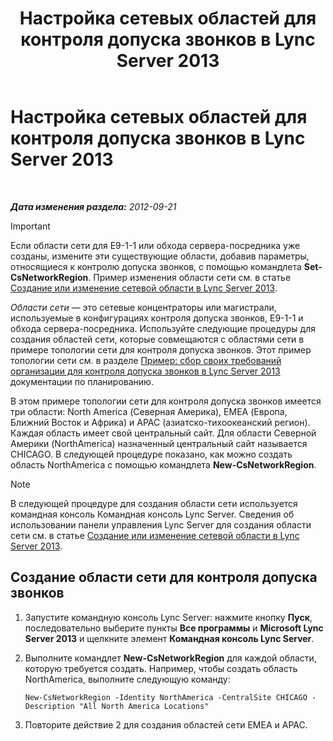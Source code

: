 ﻿---
title: Настройка сетевых областей для контроля допуска звонков в Lync Server 2013
TOCTitle: Настройка сетевых областей для контроля допуска звонков в Lync Server 2013
ms:assetid: ea3ff988-dd5a-4bc4-bec5-39a0fb09793a
ms:mtpsurl: https://technet.microsoft.com/ru-ru/library/Gg399051(v=OCS.15)
ms:contentKeyID: 49311545
ms.date: 05/19/2016
mtps_version: v=OCS.15
ms.translationtype: HT
---

# Настройка сетевых областей для контроля допуска звонков в Lync Server 2013

 

_**Дата изменения раздела:** 2012-09-21_

> [!important]  
> Если области сети для E9-1-1 или обхода сервера-посредника уже созданы, измените эти существующие области, добавив параметры, относящиеся к контролю допуска звонков, с помощью командлета <strong>Set-CsNetworkRegion</strong>. Пример изменения области сети см. в статье <a href="lync-server-2013-create-or-modify-a-network-region.md">Создание или изменение сетевой области в Lync Server 2013</a>.

*Области сети* — это сетевые концентраторы или магистрали, используемые в конфигурациях контроля допуска звонков, E9-1-1 и обхода сервера-посредника. Используйте следующие процедуры для создания областей сети, которые совмещаются с областями сети в примере топологии сети для контроля допуска звонков. Этот пример топологии сети см. в разделе [Пример: сбор своих требований организации для контроля допуска звонков в Lync Server 2013](lync-server-2013-example-of-gathering-your-requirements-for-call-admission-control.md) документации по планированию.

В этом примере топологии сети для контроля допуска звонков имеется три области: North America (Северная Америка), EMEA (Европа, Ближний Восток и Африка) и APAC (азиатско-тихоокеанский регион). Каждая область имеет свой центральный сайт. Для области Северной Америки (NorthAmerica) назначенный центральный сайт называется CHICAGO. В следующей процедуре показано, как можно создать область NorthAmerica с помощью командлета **New-CsNetworkRegion**.

> [!note]  
> В следующей процедуре для создания области сети используется командная консоль Командная консоль Lync Server. Сведения об использовании панели управления Lync Server для создания области сети см. в статье <a href="lync-server-2013-create-or-modify-a-network-region.md">Создание или изменение сетевой области в Lync Server 2013</a>.

## Создание области сети для контроля допуска звонков

1.  Запустите командную консоль Lync Server: нажмите кнопку **Пуск**, последовательно выберите пункты **Все программы** и **Microsoft Lync Server 2013** и щелкните элемент **Командная консоль Lync Server**.

2.  Выполните командлет **New-CsNetworkRegion** для каждой области, которую требуется создать. Например, чтобы создать область NorthAmerica, выполните следующую команду:
    
        New-CsNetworkRegion -Identity NorthAmerica -CentralSite CHICAGO -Description "All North America Locations"

3.  Повторите действие 2 для создания областей сети EMEA и APAC.

